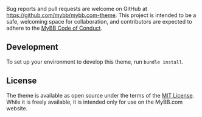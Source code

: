 Bug reports and pull requests are welcome on GitHub at https://github.com/mybb/mybb.com-theme. This project is intended to be a safe, welcoming space for collaboration, and contributors are expected to adhere to the [MyBB Code of Conduct](https://mybb.com/about/conduct/).

## Development

To set up your environment to develop this theme, run `bundle install`.

## License

The theme is available as open source under the terms of the [MIT License](https://opensource.org/licenses/MIT). While it is freely available, it is intended only for use on the MyBB.com website.

